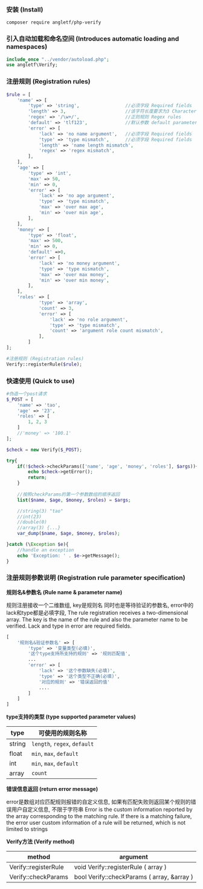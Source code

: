 ### 安装 (Install)
```
composer require angletf/php-verify
```

### 引入自动加载和命名空间 (Introduces automatic loading and namespaces)
```php
include_once "../vendor/autoload.php";
use angletf\Verify;
```

### 注册规则 (Registration rules)
```php
$rule = [
    'name' => [
        'type' => 'string',                 //必须字段 Required fields
        'length' => 3,                      //该字符长度要求为3 Character length requirement 3
        'regex' => '/\w+/',                 //正则规则 Regex rules
        'default' => 'tlf123',              //默认参数 default parameters
        'error' => [
            'lack' => 'no name argument',   //必须字段 Required fields
            'type' => 'type mismatch',      //必须字段 Required fields
            'length' => 'name length mismatch',
            'regex' => 'regex mismatch',
        ],
    ],
    'age' => [
        'type' => 'int',
        'max' => 50,
        'min' => 0,
        'error' => [
            'lack' => 'no age argument',
            'type' => 'type mismatch',
            'max' => 'over max age',
            'min' => 'over min age',
        ],
    ],
    'money' => [
        'type' => 'float',
        'max' => 500,
        'min' => 0,
        'default' =>0,
        'error' => [
            'lack' => 'no money argument',
            'type' => 'type mismatch',
            'max' => 'over max money',
            'min' => 'over min money',
        ],
    ],
    'roles' => [
            'type' => 'array',
            'count' => 3,
            'error' => [
                'lack' => 'no role argument',
                'type' => 'type mismatch',
                'count' => 'argument role count mismatch',
            ],
        ]
];

#注册规则 (Registration rules)
Verify::registerRule($rule);
```

### 快速使用 (Quick to use)

```php
#伪造一个post请求
$_POST = [
    'name' => 'tao',
    'age' => '23',
    'roles' => [
        1, 2, 3
    ]
    //'money' => '100.1'
];

$check = new Verify($_POST);

try{
    if(!$check->checkParams(['name', 'age', 'money', 'roles'], $args)){
        echo $check->getError();
        return;
    }
    
    //按照checkParams的第一个参数数组的顺序返回
    list($name, $age, $money, $roles) = $args;

    //string(3) "tao"
    //int(23)
    //double(0)
    //array(3) {...}
    var_dump($name, $age, $money, $roles);

}catch (\Exception $e){
    //handle an exception
    echo 'Exception: ' . $e->getMessage();
}
```

### 注册规则参数说明 (Registration rule parameter specification)

**规则名&参数名 (Rule name & parameter name)**

规则注册接收一个二维数组, key是规则名 同时也是等待验证的参数名, error中的lack和type都是必填字段,
The rule registration receives a two-dimensional array. The key is the name of the rule and also the parameter name to be verified. Lack and type in error are required fields.
```php
[
    '规则名&验证参数名' => [
        'type' => '变量类型(必填)',
        '这个type支持所支持的规则' => '规则匹配值',
        ...
        'error' => [
            'lack' => '这个参数缺失(必填)',
            'type' => '这个类型不正确(必填)',
            '对应的规则' => '错误返回的值'
            ....
        ]
    ]   
]
```


**type支持的类型 (type supported parameter values)**

|type|可使用的规则名称|
|---|---|
|string|`length`, `regex`, `default`|
|float|`min`, `max`, `default`|
|int|`min`, `max`, `default`|
|array|`count`|

**错误信息返回 (return error message)**

error是数组对应匹配规则报错的自定义信息, 如果有匹配失败则返回某个规则的错误用户自定义信息, 不限于字符串
Error is the custom information reported by the array corresponding to the matching rule. If there is a matching failure, the error user custom information of a rule will be returned, which is not limited to strings

**Verify方法 (Verify method)**

|method|argument|
|---|---|
|Verify::registerRule|void Verify::registerRule ( array )|
|Verify::checkParams|bool Verify::checkParams ( array, &array )|

